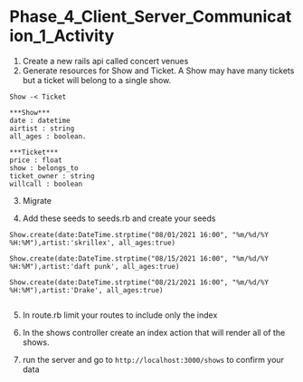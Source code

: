 # Phase_4_Client_Server_Communication_1_Activity

1. Create a new rails api called concert venues
2. Generate resources for Show and Ticket. 
A Show may have many tickets but a ticket will belong to a single show.   
```
Show -< Ticket 

***Show***  
date : datetime   
airtist : string  
all_ages : boolean.  

***Ticket***  
price : float   
show : belongs_to  
ticket_owner : string  
willcall : boolean 

```

3. Migrate

4. Add these seeds to seeds.rb and create your seeds
```
Show.create(date:DateTime.strptime("08/01/2021 16:00", "%m/%d/%Y %H:%M"),artist:'skrillex', all_ages:true)

Show.create(date:DateTime.strptime("08/15/2021 16:00", "%m/%d/%Y %H:%M"),artist:'daft punk', all_ages:true)

Show.create(date:DateTime.strptime("08/21/2021 16:00", "%m/%d/%Y %H:%M"),artist:'Drake', all_ages:true)


```

5. In route.rb limit your routes to include only the index

6. In the shows controller create an index action that will render all of the shows. 

7. run the server and go to `http://localhost:3000/shows` to confirm your data